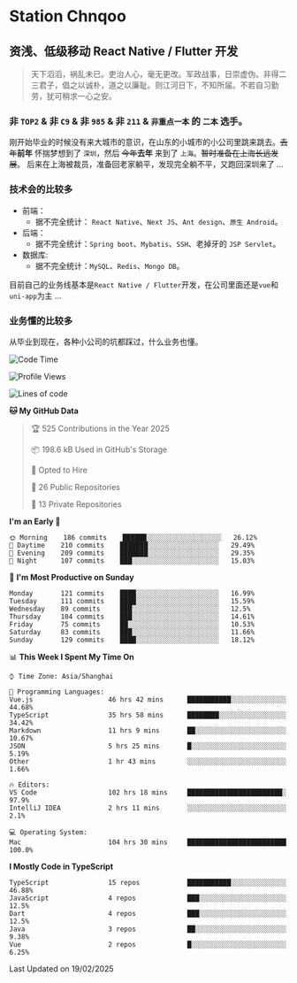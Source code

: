 # Station Chnqoo

## 资浅、低级移动 React Native / Flutter 开发

> 天下滔滔，祸乱未已。吏治人心，毫无更改。军政战事，日崇虚伪。非得二三君子，倡之以诚朴，道之以廉耻。则江河日下，不知所届。不若自习勤劳，犹可稍求一心之安。

### 非 `TOP2` & 非 `C9` & 非 `985` & 非 `211` & `非重点一本` 的 `二本` 选手。

刚开始毕业的时候没有来大城市的意识，在山东的小城市的小公司里跳来跳去。~~去年~~**前年** 怀揣梦想到了 `深圳`，然后 ~~今年~~**去年** 来到了 `上海`。~~暂时准备在上海长远发展~~。
后来在上海被裁员，准备回老家躺平，发现完全躺不平，又跑回深圳来了 ...

### 技术会的比较多

- 前端：
  - 据不完全统计： `React Native`、`Next JS`、`Ant design`、`原生 Android`。
- 后端：
  - 据不完全统计：`Spring boot`、`Mybatis`、`SSH`、老掉牙的 `JSP Servlet`。
- 数据库:
  - 据不完全统计：`MySQL`、`Redis`、`Mongo DB`。

目前自己的业务线基本是`React Native / Flutter`开发，在公司里面还是`vue`和`uni-app`为主 ...

### 业务懂的比较多

从毕业到现在，各种小公司的坑都踩过，什么业务也懂。

<!--START_SECTION:waka-->
![Code Time](http://img.shields.io/badge/Code%20Time-7%2C647%20hrs%2044%20mins-blue)

![Profile Views](http://img.shields.io/badge/Profile%20Views-0-blue)

![Lines of code](https://img.shields.io/badge/From%20Hello%20World%20I%27ve%20Written-337%20Thousand%20lines%20of%20code-blue)

**🐱 My GitHub Data** 

> 🏆 525 Contributions in the Year 2025
 > 
> 📦 198.6 kB Used in GitHub's Storage 
 > 
> 💼 Opted to Hire
 > 
> 📜 26 Public Repositories 
 > 
> 🔑 13 Private Repositories  
 > 
**I'm an Early 🐤** 

```text
🌞 Morning    186 commits    ██████░░░░░░░░░░░░░░░░░░░   26.12% 
🌆 Daytime    210 commits    ███████░░░░░░░░░░░░░░░░░░   29.49% 
🌃 Evening    209 commits    ███████░░░░░░░░░░░░░░░░░░   29.35% 
🌙 Night      107 commits    ███░░░░░░░░░░░░░░░░░░░░░░   15.03%

```
📅 **I'm Most Productive on Sunday** 

```text
Monday       121 commits    ████░░░░░░░░░░░░░░░░░░░░░   16.99% 
Tuesday      111 commits    ████░░░░░░░░░░░░░░░░░░░░░   15.59% 
Wednesday    89 commits     ███░░░░░░░░░░░░░░░░░░░░░░   12.5% 
Thursday     104 commits    ███░░░░░░░░░░░░░░░░░░░░░░   14.61% 
Friday       75 commits     ██░░░░░░░░░░░░░░░░░░░░░░░   10.53% 
Saturday     83 commits     ███░░░░░░░░░░░░░░░░░░░░░░   11.66% 
Sunday       129 commits    ████░░░░░░░░░░░░░░░░░░░░░   18.12%

```


📊 **This Week I Spent My Time On** 

```text
⌚︎ Time Zone: Asia/Shanghai

💬 Programming Languages: 
Vue.js                   46 hrs 42 mins      ███████████░░░░░░░░░░░░░░   44.68% 
TypeScript               35 hrs 58 mins      ████████░░░░░░░░░░░░░░░░░   34.42% 
Markdown                 11 hrs 9 mins       ██░░░░░░░░░░░░░░░░░░░░░░░   10.67% 
JSON                     5 hrs 25 mins       █░░░░░░░░░░░░░░░░░░░░░░░░   5.19% 
Other                    1 hr 43 mins        ░░░░░░░░░░░░░░░░░░░░░░░░░   1.66%

🔥 Editors: 
VS Code                  102 hrs 18 mins     ████████████████████████░   97.9% 
IntelliJ IDEA            2 hrs 11 mins       ░░░░░░░░░░░░░░░░░░░░░░░░░   2.1%

💻 Operating System: 
Mac                      104 hrs 30 mins     █████████████████████████   100.0%

```

**I Mostly Code in TypeScript** 

```text
TypeScript               15 repos            ███████████░░░░░░░░░░░░░░   46.88% 
JavaScript               4 repos             ███░░░░░░░░░░░░░░░░░░░░░░   12.5% 
Dart                     4 repos             ███░░░░░░░░░░░░░░░░░░░░░░   12.5% 
Java                     3 repos             ██░░░░░░░░░░░░░░░░░░░░░░░   9.38% 
Vue                      2 repos             █░░░░░░░░░░░░░░░░░░░░░░░░   6.25%

```



 Last Updated on 19/02/2025
<!--END_SECTION:waka-->

<!---
ChenqiaoStation/ChenqiaoStation is a ✨ special ✨ repository because its `README.md` (this file) appears on your GitHub profile.
You can click the Preview link to take a look at your changes.
--->

